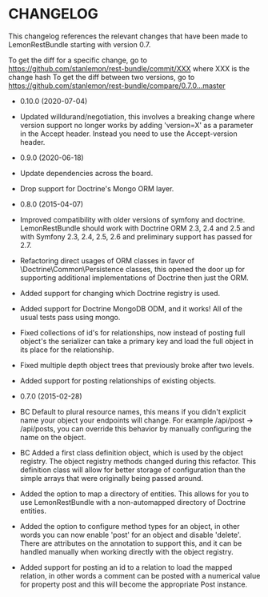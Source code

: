 CHANGELOG
===================

This changelog references the relevant changes that have been made to LemonRestBundle starting with version 0.7.

To get the diff for a specific change, go to https://github.com/stanlemon/rest-bundle/commit/XXX where XXX is the change hash
To get the diff between two versions, go to https://github.com/stanlemon/rest-bundle/compare/0.7.0...master

* 0.10.0 (2020-07-04)
 * Updated willdurand/negotiation, this involves a breaking change where version support no longer works by adding 'version=X' as a parameter in the Accept header. Instead you need to use the Accept-version header.

* 0.9.0 (2020-06-18)
 * Update dependencies across the board.
 * Drop support for Doctrine's Mongo ORM layer.

* 0.8.0 (2015-04-07)
 * Improved compatibility with older versions of symfony and doctrine. LemonRestBundle should work with Doctrine ORM 2.3, 2.4 and 2.5 and with Symfony 2.3, 2.4, 2.5, 2.6 and preliminary support has passed for 2.7.
 * Refactoring direct usages of ORM classes in favor of \Doctrine\Common\Persistence classes, this opened the door up for supporting additional implementations of Doctrine then just the ORM.
 * Added support for changing which Doctrine registry is used.
 * Added support for Doctrine MongoDB ODM, and it works! All of the usual tests pass using mongo.
 * Fixed collections of id's for relationships, now instead of posting full object's the serializer can take a primary key and load the full object in its place for the relationship.
 * Fixed multiple depth object trees that previously broke after two levels.
 * Added support for posting relationships of existing objects.

* 0.7.0 (2015-02-28)
 * BC Default to plural resource names, this means if you didn't explicit name your object your endpoints will change. For example /api/post -> /api/posts, you can override this behavior by manually configuring the name on the object.
 * BC Added a first class definition object, which is used by the object registry. The object registry methods changed during this refactor. This definition class will allow for better storage of configuration than the simple arrays that were originally being passed around.
 * Added the option to map a directory of entities. This allows for you to use LemonRestBundle with a non-automapped directory of Doctrine entities.
 * Added the option to configure method types for an object, in other words you can now enable 'post' for an object and disable 'delete'. There are attributes on the annotation to support this, and it can be handled manually when working directly with the object registry.
 * Added support for posting an id to a relation to load the mapped relation, in other words a comment can be posted with a numerical value for property post and this will become the appropriate Post instance.
